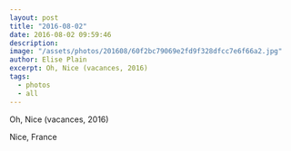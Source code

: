 ```yaml
---
layout: post
title: "2016-08-02"
date: 2016-08-02 09:59:46
description: 
image: "/assets/photos/201608/60f2bc79069e2fd9f328dfcc7e6f66a2.jpg"
author: Elise Plain
excerpt: Oh, Nice (vacances, 2016)
tags: 
  - photos
  - all
---
```


Oh, Nice (vacances, 2016)
<p></p>
Nice, France